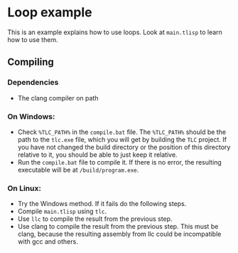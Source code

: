 # Loop example

This is an example explains how to use loops. Look at `main.tlisp` to learn how to use them.

## Compiling

### Dependencies

- The clang compiler on path

### On Windows:

- Check `%TLC_PATH%` in the `compile.bat` file. The `%TLC_PATH%` should be the path to the `tlc.exe` file, which you will get by building the `TLC` project. If you have not changed the build directory or the position of this directory relative to it, you should be able to just keep it relative.
- Run the `compile.bat` file to compile it. If there is no error, the resulting executable will be at `/build/program.exe`.

### On Linux:

- Try the Windows method. If it fails do the following steps.
- Compile `main.tlisp` using `tlc`.
- Use `llc` to compile the result from the previous step.
- Use clang to compile the result from the previous step. This must be clang, because the resulting assembly from llc could be incompatible with gcc and others.

